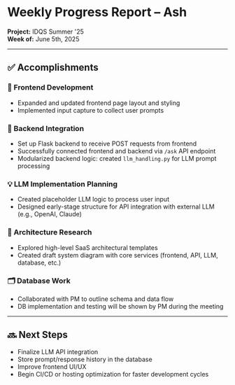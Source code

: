# Weekly Progress Report – Ash
**Project:** IDQS Summer '25  
**Week of:** June 5th, 2025

---

## ✅ Accomplishments

### 🔧 Frontend Development
- Expanded and updated frontend page layout and styling
- Implemented input capture to collect user prompts

### 🔄 Backend Integration
- Set up Flask backend to receive POST requests from frontend
- Successfully connected frontend and backend via `/ask` API endpoint
- Modularized backend logic: created `llm_handling.py` for LLM prompt processing

### 💡 LLM Implementation Planning
- Created placeholder LLM logic to process user input
- Designed early-stage structure for API integration with external LLM (e.g., OpenAI, Claude)

### 🧱 Architecture Research
- Explored high-level SaaS architectural templates
- Created draft system diagram with core services (frontend, API, LLM, database, etc.)

### 🗂️ Database Work
- Collaborated with PM to outline schema and data flow
- DB implementation and testing will be shown by PM during the meeting

---

## 🔜 Next Steps
- Finalize LLM API integration
- Store prompt/response history in the database
- Improve frontend UI/UX
- Begin CI/CD or hosting optimization for faster development cycles

